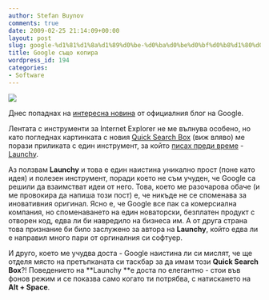 ```yaml
---
author: Stefan Buynov
comments: true
date: 2009-02-25 21:14:09+00:00
layout: post
slug: google-%d1%81%d1%8a%d1%89%d0%be-%d0%ba%d0%be%d0%bf%d0%b8%d1%80%d0%b0
title: Google също копира
wordpress_id: 194
categories:
- Software
---
```


[![](http://www.google.com/help/hc/images/toolbar_81305_en.gif)](http://www.google.com/help/hc/images/toolbar_81305_en.gif)

Днес попаднах на [интересна новина](http://googleblog.blogspot.com/2009/02/google-toolbar-6-beta-for-internet.html) от официалния блог на Google.

Лентата с инструменти за Internet Explorer не ме вълнува особено, но като погледнах картинката с новия [Quick Search Box](http://www.google.com/support/toolbar/bin/answer.py?answer=81305) (виж вляво) ме порази приликата с един инструмент, за който [писах преди време](http://buynov.com/2007/08/27/sourceforgenet-update-2007-08-24-edition/) - [Launchy](http://www.launchy.net/).

Аз ползвам **Launchy** и това е един наистина уникално прост (поне като идея) и полезен инструмент, поради което не съм учуден, че Google са решили да взаимстват идеи от него. Това, което ме разочарова обаче (и ме провокира да напиша този пост) е, че никъде не се споменава за иновативния оригинал. Ясно е, че Google все пак са комерсиална компания, но споменаването на един новаторски, безплатен продукт с отворен код, едва ли би навредило на бизнеса им. А от друга страна това признание би било заслужено за автора на **Launchy**, който едва ли е направил много пари от оргиналния си софтуер.

И друго, което ме учудва доста - Google наистина ли си мислят, че ще отделя място на претъпканата си таскбар за да имам този **Quick Search Box**?! Поведението на **Launchy **е доста по елегантно - стои във фонов режим и се показва само когато ти потрябва, с натискането на **Alt + Space**.

